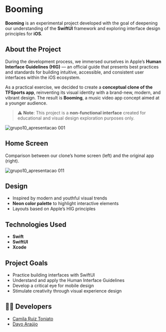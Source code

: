 # Booming 

**Booming** is an experimental project developed with the goal of deepening our understanding of the **SwiftUI** framework and exploring interface design principles for **iOS**.

## About the Project

During the development process, we immersed ourselves in Apple’s **Human Interface Guidelines (HIG)** — an official guide that presents best practices and standards for building intuitive, accessible, and consistent user interfaces within the iOS ecosystem.

As a practical exercise, we decided to create a **conceptual clone of the TFSports app**, reinventing its visual identity with a brand-new, modern, and vibrant design. The result is **Booming**, a music video app concept aimed at a younger audience.

> ⚠️ **Note**: This project is a **non-functional interface** created for educational and visual design exploration purposes only.

![grupo10_apresentacao 001](https://github.com/user-attachments/assets/bf37a97b-e821-44cd-9449-529900d14eb1)

## Home Screen  
Comparison between our clone’s home screen (left) and the original app (right).

![grupo10_apresentacao 011](https://github.com/user-attachments/assets/5fc31ba3-2024-4efc-a0bb-8050e3d7238c)

## Design

- Inspired by modern and youthful visual trends  
- **Neon color palette** to highlight interactive elements  
- Layouts based on Apple’s HIG principles  

## Technologies Used

- **Swift**
- **SwiftUI**
- **Xcode**

## Project Goals

- Practice building interfaces with SwiftUI  
- Understand and apply the Human Interface Guidelines  
- Develop a critical eye for mobile design  
- Stimulate creativity through visual experience design

## 👩‍💻 Developers

- [Camila Ruiz Toniato](https://www.linkedin.com/in/camila-ruiz-toniato-91a926301/)
- [Dayo Araújo](https://www.linkedin.com/in/dayo-araujo/)
